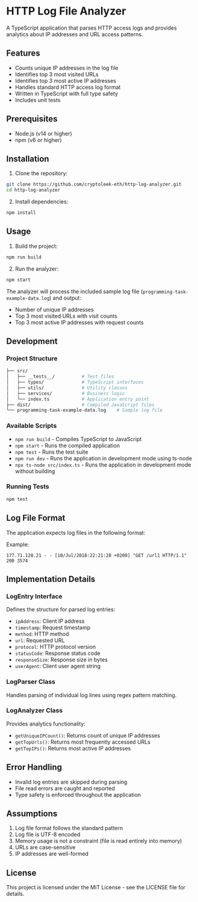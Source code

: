 # HTTP Log File Analyzer

A TypeScript application that parses HTTP access logs and provides analytics about IP addresses and URL access patterns.

## Features

- Counts unique IP addresses in the log file
- Identifies top 3 most visited URLs
- Identifies top 3 most active IP addresses
- Handles standard HTTP access log format
- Written in TypeScript with full type safety
- Includes unit tests

## Prerequisites

- Node.js (v14 or higher)
- npm (v6 or higher)

## Installation

1. Clone the repository:

```bash
git clone https://github.com/cryptoleek-eth/http-log-analyzer.git
cd http-log-analyzer
```

2. Install dependencies:
```bash
npm install
```


## Usage

1. Build the project:
```bash
npm run build
```

2. Run the analyzer:
```bash
npm start
```

The analyzer will process the included sample log file (`programming-task-example-data.log`) and output:
- Number of unique IP addresses
- Top 3 most visited URLs with visit counts
- Top 3 most active IP addresses with request counts

## Development

### Project Structure
```bash
├── src/
│   ├── __tests__/          # Test files
│   ├── types/              # TypeScript interfaces
│   ├── utils/              # Utility classes
│   ├── services/           # Business logic
│   └── index.ts            # Application entry point
├── dist/                   # Compiled JavaScript files
└── programming-task-example-data.log    # Sample log file
```

### Available Scripts

- `npm run build` - Compiles TypeScript to JavaScript
- `npm start` - Runs the compiled application
- `npm test` - Runs the test suite
- `npm run dev` - Runs the application in development mode using ts-node
- `npx ts-node src/index.ts` - Runs the application in development mode without building

### Running Tests
```bash
npm test
```

## Log File Format

The application expects log files in the following format:

Example:
```
177.71.128.21 - - [10/Jul/2018:22:21:28 +0200] "GET /url1 HTTP/1.1" 200 3574
```

## Implementation Details

### LogEntry Interface
Defines the structure for parsed log entries:
- `ipAddress`: Client IP address
- `timestamp`: Request timestamp
- `method`: HTTP method
- `url`: Requested URL
- `protocol`: HTTP protocol version
- `statusCode`: Response status code
- `responseSize`: Response size in bytes
- `userAgent`: Client user agent string

### LogParser Class
Handles parsing of individual log lines using regex pattern matching.

### LogAnalyzer Class
Provides analytics functionality:
- `getUniqueIPCount()`: Returns count of unique IP addresses
- `getTopUrls()`: Returns most frequently accessed URLs
- `getTopIPs()`: Returns most active IP addresses

## Error Handling

- Invalid log entries are skipped during parsing
- File read errors are caught and reported
- Type safety is enforced throughout the application

## Assumptions

1. Log file format follows the standard pattern
2. Log file is UTF-8 encoded
3. Memory usage is not a constraint (file is read entirely into memory)
4. URLs are case-sensitive
5. IP addresses are well-formed

## License

This project is licensed under the MIT License - see the LICENSE file for details.